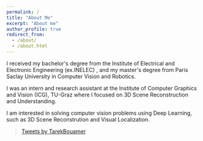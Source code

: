 ```yaml
---
permalink: /
title: "About Me"
excerpt: "About me"
author_profile: true
redirect_from: 
  - /about/
  - /about.html
---
```


I received my bachelor's degree from the Institute of Electrical and Electronic Engineering (ex.INELEC) , and my master's degree from Paris Saclay University in Computer Vision and Robotics.

I was an intern and research assistant at the Institute of Computer Graphics and Vision (ICG), TU-Graz where I focused on 3D Scene Reconstruction and Understanding.

I am interested in solving computer vision problems using Deep Learning, such as 3D Scene Reconstrution and Visual Localization.


<blockquote class="twitter-tweet">
  <a class="twitter-timeline" data-lang="en" data-width="1000" data-height="500" data-theme="dark" 
  href="https://twitter.com/TarekBouamer?ref_src=twsrc%5Etfw">
  Tweets by TarekBouamer</a>
</blockquote>
<script async src="https://platform.twitter.com/widgets.js" charset="utf-8"></script>
